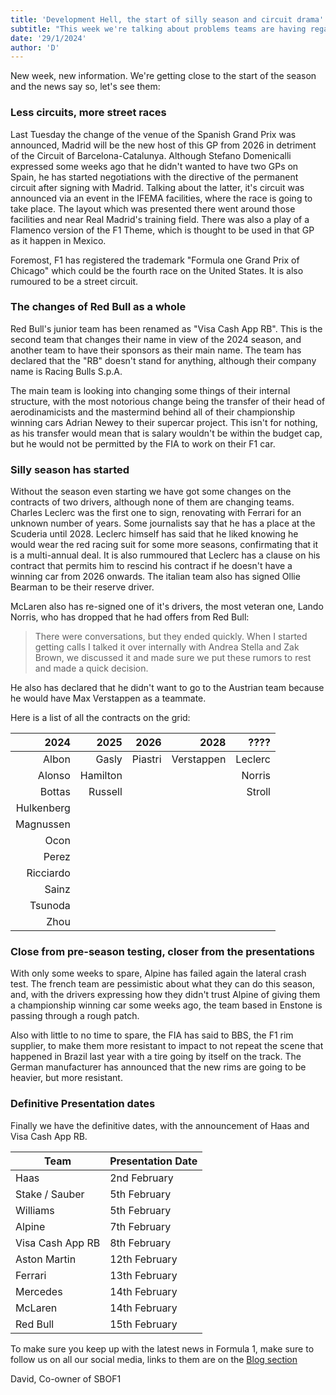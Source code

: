 ```yaml
---
title: 'Development Hell, the start of silly season and circuit drama'
subtitle: "This week we're talking about problems teams are having regarding the development of their cars, changes on the driver's market and some modifications on the calendar venues"
date: '29/1/2024'
author: 'D'
---
```


New week, new information. We're getting close to the start of the season and the news say so, let's see them:

### Less circuits, more street races

Last Tuesday the change of the venue of the Spanish Grand Prix was announced, Madrid will be the new host of this GP from 2026 in detriment of the Circuit of Barcelona-Catalunya. Although Stefano Domenicalli expressed some weeks ago that he didn't wanted to have two GPs on Spain, he has started negotiations with the directive of the permanent circuit after signing with Madrid. Talking about the latter, it's circuit was announced via an event in the IFEMA facilities, where the race is going to take place. The layout which was presented there went around those facilities and near Real Madrid's training field. There was also a play of a Flamenco version of the F1 Theme, which is thought to be used in that GP as it happen in Mexico.

Foremost, F1 has registered the trademark "Formula one Grand Prix of Chicago" which could be the fourth race on the United States. It is also rumoured to be a street circuit.

### The changes of Red Bull as a whole

Red Bull's junior team has been renamed as "Visa Cash App RB". This is the second team that changes their name in view of the 2024 season, and another team to have their sponsors as their main name. The team has declared that the "RB" doesn't stand for anything, although their company name is Racing Bulls S.p.A.

The main team is looking into changing some things of their internal structure, with the most notorious change being the transfer of their head of aerodinamicists and the mastermind behind all of their championship winning cars Adrian Newey to their supercar project. This isn't for nothing, as his transfer would mean that is salary wouldn't be within the budget cap, but he would not be permitted by the FIA to work on their F1 car.

### Silly season has started

Without the season even starting we have got some changes on the contracts of two drivers, although none of them are changing teams. Charles Leclerc was the first one to sign, renovating with Ferrari for an unknown number of years. Some journalists say that he has a place at the Scuderia until 2028. Leclerc himself has said that he liked knowing he would wear the red racing suit for some more seasons, confirmating that it is a multi-annual deal. It is also rummoured that Leclerc has a clause on his contract that permits him to rescind his contract if he doesn't have a winning car from 2026 onwards. The italian team also has signed Ollie Bearman to be their reserve driver.

McLaren also has re-signed one of it's drivers, the most veteran one, Lando Norris, who has dropped that he had offers from Red Bull:

> There were conversations, but they ended quickly.
> When I started getting calls I talked it over internally
> with Andrea Stella and Zak Brown, we discussed it and
> made sure we put these rumors to rest and made a quick decision.

He also has declared that he didn't want to go to the Austrian team because he would have Max Verstappen as a teammate.

Here is a list of all the contracts on the grid:

|       2024 |     2025 |    2026 |       2028 |    ???? |
| ---------: | -------: | ------: | ---------: | ------: |
|      Albon |    Gasly | Piastri | Verstappen | Leclerc |
|     Alonso | Hamilton |         |            |  Norris |
|     Bottas |  Russell |         |            |  Stroll |
| Hulkenberg |
|  Magnussen |
|       Ocon |
|      Perez |
|  Ricciardo |
|      Sainz |
|    Tsunoda |
|       Zhou |

### Close from pre-season testing, closer from the presentations

With only some weeks to spare, Alpine has failed again the lateral crash test. The french team are pessimistic about what they can do this season, and, with the drivers expressing how they didn't trust Alpine of giving them a championship winning car some weeks ago, the team based in Enstone is passing through a rough patch.

Also with little to no time to spare, the FIA has said to BBS, the F1 rim supplier, to make them more resistant to impact to not repeat the scene that happened in Brazil last year with a tire going by itself on the track. The German manufacturer has announced that the new rims are going to be heavier, but more resistant.

### Definitive Presentation dates

Finally we have the definitive dates, with the announcement of Haas and Visa Cash App RB.

| Team             | Presentation Date |
| ---------------- | ----------------- |
| Haas             | 2nd February      |
| Stake / Sauber   | 5th February      |
| Williams         | 5th February      |
| Alpine           | 7th February      |
| Visa Cash App RB | 8th February      |
| Aston Martin     | 12th February     |
| Ferrari          | 13th February     |
| Mercedes         | 14th February     |
| McLaren          | 14th February     |
| Red Bull         | 15th February     |

To make sure you keep up with the latest news in Formula 1, make sure to follow us on all our social media, links to them are on the [Blog section](https://somebitsoff1.vercel.app/blog)

David,
Co-owner of SBOF1
